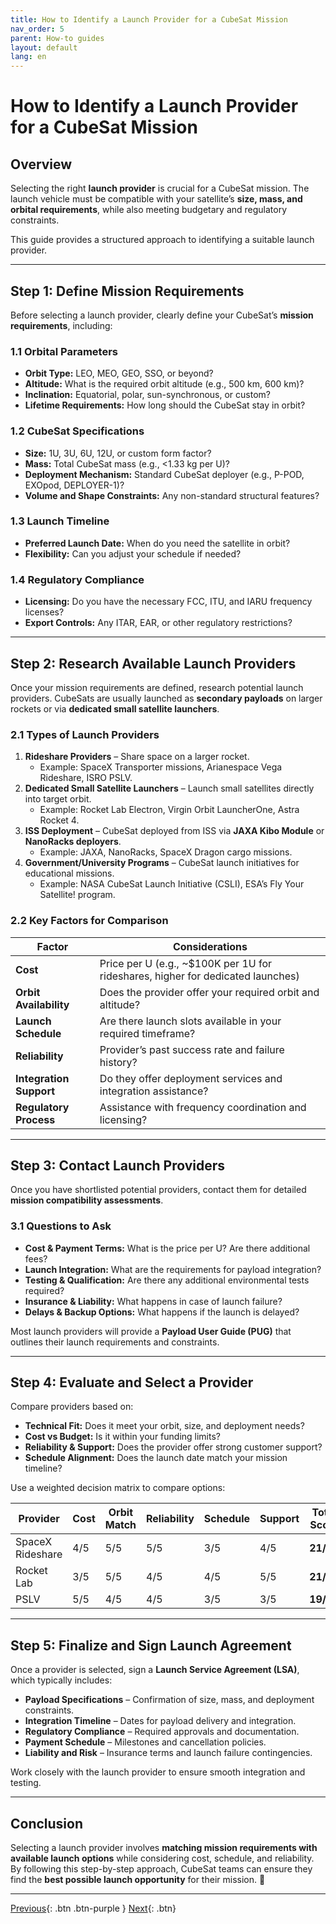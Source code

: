 ```yaml
---
title: How to Identify a Launch Provider for a CubeSat Mission  
nav_order: 5
parent: How-to guides
layout: default
lang: en
---
```


# How to Identify a Launch Provider for a CubeSat Mission  

## Overview  
Selecting the right **launch provider** is crucial for a CubeSat mission. The launch vehicle must be compatible with your satellite’s **size, mass, and orbital requirements**, while also meeting budgetary and regulatory constraints.  

This guide provides a structured approach to identifying a suitable launch provider.  

---

## Step 1: Define Mission Requirements  
Before selecting a launch provider, clearly define your CubeSat’s **mission requirements**, including:  

### 1.1 Orbital Parameters  
- **Orbit Type:** LEO, MEO, GEO, SSO, or beyond?  
- **Altitude:** What is the required orbit altitude (e.g., 500 km, 600 km)?  
- **Inclination:** Equatorial, polar, sun-synchronous, or custom?  
- **Lifetime Requirements:** How long should the CubeSat stay in orbit?  

### 1.2 CubeSat Specifications  
- **Size:** 1U, 3U, 6U, 12U, or custom form factor?  
- **Mass:** Total CubeSat mass (e.g., <1.33 kg per U)?  
- **Deployment Mechanism:** Standard CubeSat deployer (e.g., P-POD, EXOpod, DEPLOYER-1)?  
- **Volume and Shape Constraints:** Any non-standard structural features?  

### 1.3 Launch Timeline  
- **Preferred Launch Date:** When do you need the satellite in orbit?  
- **Flexibility:** Can you adjust your schedule if needed?  

### 1.4 Regulatory Compliance  
- **Licensing:** Do you have the necessary FCC, ITU, and IARU frequency licenses?  
- **Export Controls:** Any ITAR, EAR, or other regulatory restrictions?  

---

## Step 2: Research Available Launch Providers  
Once your mission requirements are defined, research potential launch providers. CubeSats are usually launched as **secondary payloads** on larger rockets or via **dedicated small satellite launchers**.  

### 2.1 Types of Launch Providers  
1. **Rideshare Providers** – Share space on a larger rocket.  
   - Example: SpaceX Transporter missions, Arianespace Vega Rideshare, ISRO PSLV.  
2. **Dedicated Small Satellite Launchers** – Launch small satellites directly into target orbit.  
   - Example: Rocket Lab Electron, Virgin Orbit LauncherOne, Astra Rocket 4.  
3. **ISS Deployment** – CubeSat deployed from ISS via **JAXA Kibo Module** or **NanoRacks deployers**.  
   - Example: JAXA, NanoRacks, SpaceX Dragon cargo missions.  
4. **Government/University Programs** – CubeSat launch initiatives for educational missions.  
   - Example: NASA CubeSat Launch Initiative (CSLI), ESA’s Fly Your Satellite! program.  

### 2.2 Key Factors for Comparison  
| Factor | Considerations |
|--------|---------------|
| **Cost** | Price per U (e.g., ~$100K per 1U for rideshares, higher for dedicated launches) |
| **Orbit Availability** | Does the provider offer your required orbit and altitude? |
| **Launch Schedule** | Are there launch slots available in your required timeframe? |
| **Reliability** | Provider’s past success rate and failure history? |
| **Integration Support** | Do they offer deployment services and integration assistance? |
| **Regulatory Process** | Assistance with frequency coordination and licensing? |

---

## Step 3: Contact Launch Providers  
Once you have shortlisted potential providers, contact them for detailed **mission compatibility assessments**.  

### 3.1 Questions to Ask  
- **Cost & Payment Terms:** What is the price per U? Are there additional fees?  
- **Launch Integration:** What are the requirements for payload integration?  
- **Testing & Qualification:** Are there any additional environmental tests required?  
- **Insurance & Liability:** What happens in case of launch failure?  
- **Delays & Backup Options:** What happens if the launch is delayed?  

Most launch providers will provide a **Payload User Guide (PUG)** that outlines their launch requirements and constraints.  

---

## Step 4: Evaluate and Select a Provider  
Compare providers based on:  
- **Technical Fit:** Does it meet your orbit, size, and deployment needs?  
- **Cost vs Budget:** Is it within your funding limits?  
- **Reliability & Support:** Does the provider offer strong customer support?  
- **Schedule Alignment:** Does the launch date match your mission timeline?  

Use a weighted decision matrix to compare options:  

| Provider | Cost | Orbit Match | Reliability | Schedule | Support | Total Score |
|----------|------|------------|------------|----------|---------|-------------|
| SpaceX Rideshare | 4/5 | 5/5 | 5/5 | 3/5 | 4/5 | **21/25** |
| Rocket Lab | 3/5 | 5/5 | 4/5 | 4/5 | 5/5 | **21/25** |
| PSLV | 5/5 | 4/5 | 4/5 | 3/5 | 3/5 | **19/25** |

---

## Step 5: Finalize and Sign Launch Agreement  
Once a provider is selected, sign a **Launch Service Agreement (LSA)**, which typically includes:  
- **Payload Specifications** – Confirmation of size, mass, and deployment constraints.  
- **Integration Timeline** – Dates for payload delivery and integration.  
- **Regulatory Compliance** – Required approvals and documentation.  
- **Payment Schedule** – Milestones and cancellation policies.  
- **Liability and Risk** – Insurance terms and launch failure contingencies.  

Work closely with the launch provider to ensure smooth integration and testing.  

---

## Conclusion  
Selecting a launch provider involves **matching mission requirements with available launch options** while considering cost, schedule, and reliability. By following this step-by-step approach, CubeSat teams can ensure they find the **best possible launch opportunity** for their mission. 🚀  

---



[Previous]({{site.url}}/get-started/clone-repo.html){: .btn .btn-purple }
[Next]({{site.url}}/get-started){: .btn}